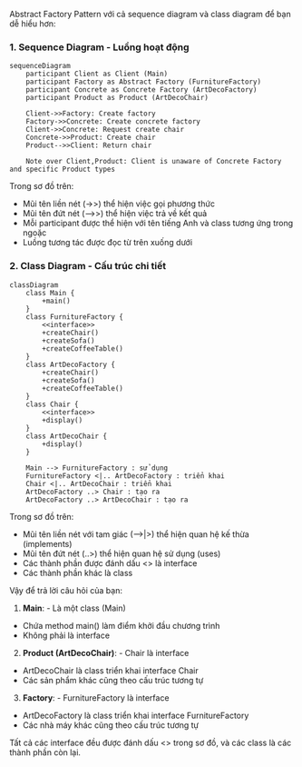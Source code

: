 Abstract Factory Pattern với cả sequence diagram và class diagram để bạn dễ hiểu hơn:

###  1. Sequence Diagram - Luồng hoạt động

```mermaid
sequenceDiagram
    participant Client as Client (Main)
    participant Factory as Abstract Factory (FurnitureFactory)
    participant Concrete as Concrete Factory (ArtDecoFactory)
    participant Product as Product (ArtDecoChair)
    
    Client->>Factory: Create factory
    Factory->>Concrete: Create concrete factory
    Client->>Concrete: Request create chair
    Concrete->>Product: Create chair
    Product-->>Client: Return chair
    
    Note over Client,Product: Client is unaware of Concrete Factory and specific Product types
```

Trong sơ đồ trên:

- Mũi tên liền nét (->>) thể hiện việc gọi phương thức
- Mũi tên đứt nét (-->>) thể hiện việc trả về kết quả
- Mỗi participant được thể hiện với tên tiếng Anh và class tương ứng trong ngoặc
- Luồng tương tác được đọc từ trên xuống dưới

###  2. Class Diagram - Cấu trúc chi tiết

```mermaid
classDiagram
    class Main {
        +main()
    }
    class FurnitureFactory {
        <<interface>>
        +createChair()
        +createSofa()
        +createCoffeeTable()
    }
    class ArtDecoFactory {
        +createChair()
        +createSofa()
        +createCoffeeTable()
    }
    class Chair {
        <<interface>>
        +display()
    }
    class ArtDecoChair {
        +display()
    }
    
    Main --> FurnitureFactory : sử dụng
    FurnitureFactory <|.. ArtDecoFactory : triển khai
    Chair <|.. ArtDecoChair : triển khai
    ArtDecoFactory ..> Chair : tạo ra
    ArtDecoFactory ..> ArtDecoChair : tạo ra
```

Trong sơ đồ trên:

- Mũi tên liền nét với tam giác (-->|>) thể hiện quan hệ kế thừa (implements)
- Mũi tên đứt nét (..>) thể hiện quan hệ sử dụng (uses)
- Các thành phần được đánh dấu <<interface>> là interface
- Các thành phần khác là class

Vậy để trả lời câu hỏi của bạn:

1. **Main**:
          - Là một class (Main)
  - Chứa method main() làm điểm khởi đầu chương trình
  - Không phải là interface


2. **Product (ArtDecoChair)**:
          - Chair là interface
  - ArtDecoChair là class triển khai interface Chair
  - Các sản phẩm khác cũng theo cấu trúc tương tự


3. **Factory**:
          - FurnitureFactory là interface
  - ArtDecoFactory là class triển khai interface FurnitureFactory
  - Các nhà máy khác cũng theo cấu trúc tương tự



Tất cả các interface đều được đánh dấu <<interface>> trong sơ đồ, và các class là các thành phần còn lại.